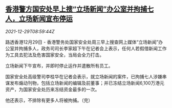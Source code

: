 <!--1640768462000-->
[香港警方国安处早上搜“立场新闻”办公室并拘捕七人，立场新闻宣布停运](https://cn.reuters.com/article/hk-police-media-1229-idCNKBS2J80GW)
------

<div><i>2021-12-29T08:59:44Z</i></div><p>路透香港12月29日 - 香港警务处国家安全处周三早上搜查网上媒体“立场新闻”办公室并拘捕多人，政务司司长李家超下午在记者会上表示，任何人若假借新闻工作为工具去犯法及危害国家安全，当局会全力打击。</p><p>立场新闻下午宣布，并即时停止运作并遣散所有员工。</p><p>国家安全处高级警司李桂华在记者会表示，就立场新闻的案件，已拘捕七人涉嫌串谋发布煽动刊物，包括立场新闻的编辑及前董事；并已冻结立场新闻6,100万港元资产，为国家安全处历来冻结资金最多的一次。</p><p>他还表示，不排除有更多人将被拘捕。（完）</p>
